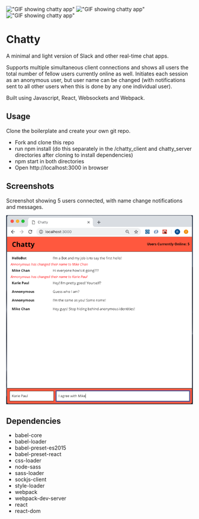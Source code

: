 
!["GIF showing chatty app"](https://github.com/richmondwong/chatty_app_restructured_file_system/blob/master/docs/chatty_one.gif)
!["GIF showing chatty app"](https://github.com/richmondwong/chatty_app_restructured_file_system/blob/master/docs/chatty_two.gif)
!["GIF showing chatty app"](https://github.com/richmondwong/chatty_app_restructured_file_system/blob/master/docs/chatty_three.gif)

# Chatty

A minimal and light version of Slack and other real-time chat apps.

Supports multiple simultaneous client connections and shows all users the total number of fellow users currently online as well. Initiates each session as an anonymous user, but user name can be changed (with notifications sent to all other users when this is done by any one individual user).

Built using Javascript, React, Websockets and Webpack.

## Usage

Clone the boilerplate and create your own git repo.

* Fork and clone this repo
* run npm install (do this separately in the /chatty_client and chatty_server directories after cloning to install dependencies)
* npm start in both directories
* Open http://localhost:3000 in browser

## Screenshots

Screenshot showing 5 users connected, with name change notifications and messages.

!["Screenshot showing chatty app"](https://github.com/richmondwong/chatty_app_restructured_file_system/blob/master/docs/chatty_screenshot.png)

## Dependencies

* babel-core
* babel-loader
* babel-preset-es2015
* babel-preset-react
* css-loader
* node-sass
* sass-loader
* sockjs-client
* style-loader
* webpack
* webpack-dev-server
* react
* react-dom